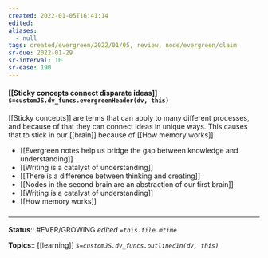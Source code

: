 ```yaml
---
created: 2022-01-05T16:41:14 
edited: 
aliases:
  - null
tags: created/evergreen/2022/01/05, review, node/evergreen/claim
sr-due: 2022-01-29
sr-interval: 10
sr-ease: 190
---
```


#### [[Sticky concepts connect disparate ideas]] `$=customJS.dv_funcs.evergreenHeader(dv, this)`

[[Sticky concepts]] are terms that can apply to many different processes, and because of that they can connect ideas in unique ways. This causes that to stick in our [[brain]] because of [[How memory works]]

- [[Evergreen notes help us bridge the gap between knowledge and understanding]]
- [[Writing is a catalyst of understanding]]
- [[There is a difference between thinking and creating]]
- [[Nodes in the second brain are an abstraction of our first brain]]
- [[Writing is a catalyst of understanding]]
- [[How memory works]]
 

### <hr class="footnote"/>

**Status**:: #EVER/GROWING
*edited `=this.file.mtime`*

**Topics**:: [[learning]]
*`$=customJS.dv_funcs.outlinedIn(dv, this)`*


